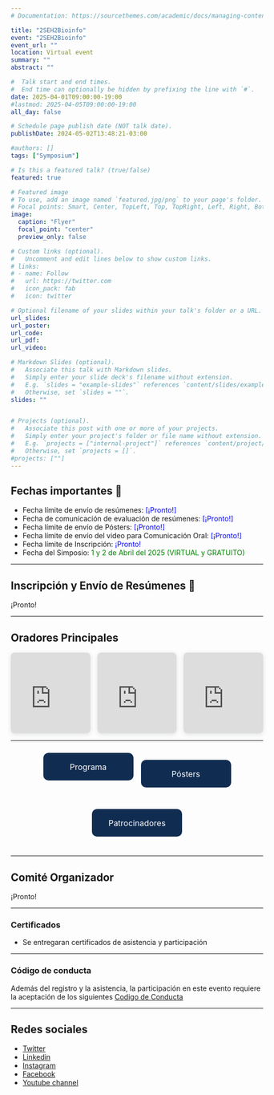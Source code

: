 ```yaml
---
# Documentation: https://sourcethemes.com/academic/docs/managing-content/

title: "2SEH2Bioinfo"
event: "2SEH2Bioinfo"
event_url: ""
location: Virtual event
summary: ""
abstract: ""

#  Talk start and end times.
#  End time can optionally be hidden by prefixing the line with `#`.
date: 2025-04-01T09:00:00-19:00
#lastmod: 2025-04-05T09:00:00-19:00
all_day: false

# Schedule page publish date (NOT talk date).
publishDate: 2024-05-02T13:48:21-03:00

#authors: []
tags: ["Symposium"]

# Is this a featured talk? (true/false)
featured: true

# Featured image
# To use, add an image named `featured.jpg/png` to your page's folder. 
# Focal points: Smart, Center, TopLeft, Top, TopRight, Left, Right, BottomLeft, Bottom, BottomRight.
image:
  caption: "Flyer"
  focal_point: "center"
  preview_only: false

# Custom links (optional).
#   Uncomment and edit lines below to show custom links.
# links:
# - name: Follow
#   url: https://twitter.com
#   icon_pack: fab
#   icon: twitter

# Optional filename of your slides within your talk's folder or a URL.
url_slides: 
url_poster: 
url_code:
url_pdf:
url_video:

# Markdown Slides (optional).
#   Associate this talk with Markdown slides.
#   Simply enter your slide deck's filename without extension.
#   E.g. `slides = "example-slides"` references `content/slides/example-slides.md`.
#   Otherwise, set `slides = ""`.
slides: ""


# Projects (optional).
#   Associate this post with one or more of your projects.
#   Simply enter your project's folder or file name without extension.
#   E.g. `projects = ["internal-project"]` references `content/project/deep-learning/index.md`.
#   Otherwise, set `projects = []`.
#projects: [""]
---
```


## **Fechas importantes** :pushpin:
- Fecha límite de envío de resúmenes:<span style="color:blue"> [¡Pronto!]</span>
- Fecha de comunicación de evaluación de resúmenes: <span style="color:blue"> [¡Pronto!]</span>
- Fecha límite de envío de Pósters: <span style="color:blue"> [¡Pronto!] </span> 
- Fecha límite de envío del video para Comunicación Oral: <span style="color:blue"> [¡Pronto!] </span> 
- Fecha límite de Inscripción: <span style="color:blue"> ¡Pronto! </span> 
- Fecha del Simposio:<span style="color:green"> 1 y 2 de Abril del 2025 (VIRTUAL y GRATUITO)</span>

---
## **Inscripción y Envío de Resúmenes** :memo:
¡Pronto!

---

## **Oradores Principales**
<div style="display: flex; justify-content: space-between; gap: 1em;">
  <div style="position: relative; width: 32%; padding-top: 32%; box-shadow: 0 2px 8px rgba(63,69,81,0.16); overflow: hidden; border-radius: 8px;">
    <iframe loading="lazy" style="position: absolute; width: 100%; height: 100%; top: 0; left: 0; border: none;" 
      src="https://www.canva.com/design/DAGeHMjFCow/E3iK5PsMvsZr84uhYQEcGQ/view?embed" allowfullscreen></iframe>
  </div>

  <div style="position: relative; width: 32%; padding-top: 32%; box-shadow: 0 2px 8px rgba(63,69,81,0.16); overflow: hidden; border-radius: 8px;">
    <iframe loading="lazy" style="position: absolute; width: 100%; height: 100%; top: 0; left: 0; border: none;" 
      src="https://www.canva.com/design/DAGeHEolJug/4ZCI-di522TGTRWj1kcAug/view?embed" allowfullscreen></iframe>
  </div>

  <div style="position: relative; width: 32%; padding-top: 32%; box-shadow: 0 2px 8px rgba(63,69,81,0.16); overflow: hidden; border-radius: 8px;">
    <iframe loading="lazy" style="position: absolute; width: 100%; height: 100%; top: 0; left: 0; border: none;" 
      src="https://www.canva.com/design/DAGeHBok3SQ/YqwstmjV0IrZYKCp0Pe32Q/view?embed" allowfullscreen></iframe>
  </div>
</div>

---

<div style="display: flex; justify-content: center; gap: 15px; flex-wrap: wrap; padding: 10px;">
   <a href="https://seh2bioinfo.netlify.app/2025_programa" 
      style="width: 180px; height: 55px; background-color: #102d51; color: white; 
             text-decoration: none; border-radius: 10px; display: flex; 
             align-items: center; justify-content: center; 
             white-space: nowrap; font-size: 16px;">
      Programa
   </a>

   <a href="https://seh2bioinfo.netlify.app/2025_posters" 
      style="width: 180px; height: 55px; background-color: #102d51; color: white; 
             text-decoration: none; border-radius: 10px; display: flex; 
             align-items: center; justify-content: center; 
             white-space: nowrap; font-size: 16px;">
      Pósters
   </a>

   <a href="https://seh2bioinfo.netlify.app/2025_patrocinadores" 
      style="width: 180px; height: 55px; background-color: #102d51; color: white; 
             text-decoration: none; border-radius: 10px; display: flex; 
             align-items: center; justify-content: center; 
             white-space: nowrap; font-size: 16px;">
      Patrocinadores
   </a>
</div>

---
## **Comité Organizador**

¡Pronto!

---
### Certificados
- Se entregaran certificados de asistencia y participación

---
### Código de conducta
Además del registro y la asistencia, la participación en este evento requiere la aceptación de los siguientes [Codigo de Conducta](https://seh2bioinfo.netlify.app/cc/)

---
## Redes sociales
- [Twitter](https://x.com/seh2_bioinfo)
- [Linkedin](https://www.linkedin.com/in/seh2-bioinfo/)
- [Instagram](https://www.instagram.com/seh2_bioinfo/)
- [Facebook](https://www.facebook.com/SEH2Bioinfo)
- [Youtube channel](https://www.youtube.com/channel/UCsoiBoToYJD8aqyXUnaKhrQ/featured)